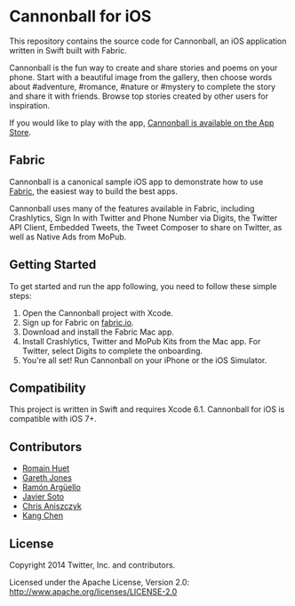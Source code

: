 # Cannonball for iOS

This repository contains the source code for Cannonball, an iOS application written in Swift built with Fabric.

Cannonball is the fun way to create and share stories and poems on your phone. Start with a beautiful image from the gallery, then choose words about #adventure, #romance, #nature or #mystery to complete the story and share it with friends. Browse top stories created by other users for inspiration.

If you would like to play with the app, [Cannonball is available on the App Store](https://itunes.apple.com/us/app/cannonball-magnetic-poetry/id929750075).

## Fabric

Cannonball is a canonical sample iOS app to demonstrate how to use [Fabric](https://dev.twitter.com/fabric/overview), the easiest way to build the best apps.

Cannonball uses many of the features available in Fabric, including Crashlytics, Sign In with Twitter and Phone Number via Digits, the Twitter API Client, Embedded Tweets, the Tweet Composer to share on Twitter, as well as Native Ads from MoPub.

## Getting Started	

To get started and run the app following, you need to follow these simple steps:

1. Open the Cannonball project with Xcode.
2. Sign up for Fabric on [fabric.io](https://fabric.io).
3. Download and install the Fabric Mac app.
4. Install Crashlytics, Twitter and MoPub Kits from the Mac app. For Twitter, select Digits to complete the onboarding.
5. You're all set! Run Cannonball on your iPhone or the iOS Simulator.

## Compatibility

This project is written in Swift and requires Xcode 6.1.
Cannonball for iOS is compatible with iOS 7+.

## Contributors

* [Romain Huet](https://twitter.com/romainhuet)
* [Gareth Jones](https://twitter.com/gpj)
* [Ramón Argüello](https://twitter.com/monchote)
* [Javier Soto](https://twitter.com/Javi)
* [Chris Aniszczyk](https://twitter.com/cra)
* [Kang Chen](https://twitter.com/kang)

## License

Copyright 2014 Twitter, Inc. and contributors.

Licensed under the Apache License, Version 2.0: http://www.apache.org/licenses/LICENSE-2.0
